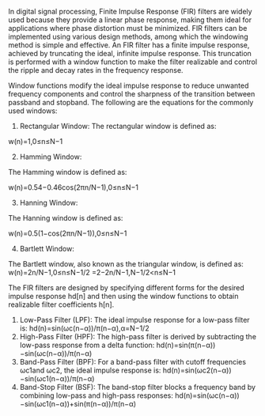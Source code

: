 In digital signal processing, Finite Impulse Response (FIR) filters are widely used because they provide a linear phase response, making them ideal for applications where phase distortion must be minimized. FIR filters can be implemented using various design methods, among which the windowing method is simple and effective. An FIR filter has a finite impulse response, achieved by truncating the ideal, infinite impulse response. This truncation is performed with a window function to make the filter realizable and control the ripple and decay rates in the frequency response.<br>

Window functions modify the ideal impulse response to reduce unwanted frequency components and control the sharpness of the transition between passband and stopband. The following are the equations for the commonly used windows:
1.	Rectangular Window:
	The rectangular window is defined as:
 
 w(n)=1,0≤n≤N−1
 
2.	Hamming Window:
   
  The Hamming window is defined as:
 
 w(n)=0.54−0.46cos(2πn/N−1),0≤n≤N−1

3.	Hanning Window:

 The Hanning window is defined as:
 
 w(n)=0.5(1−cos(2πn/N−1)),0≤n≤N−1

4.	Bartlett Window:

The Bartlett window, also known as the triangular window, is defined as:<br>
w(n)=2n/N−1,0≤n≤N−1/2
    =2−2n/N−1,N−1/2<n≤N−1

The FIR filters are designed by specifying different forms for the desired impulse response hd[n] and then using the window functions to obtain realizable filter coefficients h[n].
1.	Low-Pass Filter (LPF):
	The ideal impulse response for a low-pass filter is: hd(n)=sin(ωc(n−α))/π(n−α),α=N−1/2
2.	High-Pass Filter (HPF):
	The high-pass filter is derived by subtracting the low-pass response from a delta function: hd(n)=sin(π(n−α))−sin(ωc(n−α))/π(n−α)
3.	Band-Pass Filter (BPF):
	For a band-pass filter with cutoff frequencies ωc1and ωc2, the ideal impulse response is: hd(n)=sin(ωc2(n−α))−sin(ωc1(n−α))/π(n−α)
4.	Band-Stop Filter (BSF):
  The band-stop filter blocks a frequency band by combining low-pass and high-pass responses: hd(n)=sin(ωc(n−α))−sin(ωc1(n−α))+sin(π(n−α))/π(n−α) 
